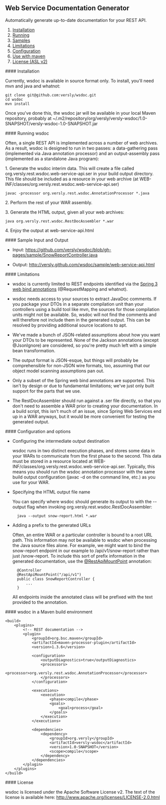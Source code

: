 ## Web Service Documentation Generator ##

Automatically generate up-to-date documentation for your REST API.

1. [Installation](#installation)
2. [Running](#running)
3. [Samples](#samples)
4. [Limitations](#limitations)
5. [Configuration](#configuration)
6. [Use with maven](#maven)
7. [License (ASL v2)](#license)

<a id="installation"/>
#### Installation

Currently, wsdoc is available in source format only. To install, you'll need mvn and java and whatnot:

    git clone git@github.com:versly/wsdoc.git
    cd wsdoc
    mvn install

Once you've done this, the wsdoc jar will be available in your local Maven repository, probably at ~/.m2/repository/org/versly/versly-wsdoc/1.0-SNAPSHOT/versly-wsdoc-1.0-SNAPSHOT.jar

<a id="running"/>
#### Running wsdoc

Often, a single REST API is implemented across a number of web archives. As a result, wsdoc is designed to run in two passes: a data-gathering pass (implemented via Java annotation processor) and an output-assembly pass (implemented as a standalone Java program):

1\. Generate the wsdoc interim data. This will create a file called org.versly.rest.wsdoc.web-service-api.ser in your build output directory. This file should be included as a resource in your web archive (at WEB-INF/classes/org.versly.rest.wsdoc.web-service-api.ser)

    javac -processor org.versly.rest.wsdoc.AnnotationProcessor *.java

2\. Perform the rest of your WAR assembly.

3\. Generate the HTML output, given all your web archives:

    java org.versly.rest.wsdoc.RestDocAssembler *.war

4\. Enjoy the output at web-service-api.html

<a id="samples"/>
#### Sample Input and Output

* Input: https://github.com/versly/wsdoc/blob/gh-pages/sample/SnowReportController.java

* Output: http://versly.github.com/wsdoc/sample/web-service-api.html

<a id="limitations"/>
#### Limitations

* wsdoc is currently limited to REST endpoints identified via the [Spring 3 web bind annotations](http://blog.springsource.com/2009/03/08/rest-in-spring-3-mvc/) (@RequestMapping and whatnot).

* wsdoc needs access to your sources to extract JavaDoc comments. If you package your DTOs in a separate compilation unit than your controllers using a build tool like mvn, the sources for those compilation units might not be available. So, wsdoc will not find the comments and will therefore not include them in the generated output. This can be resolved by providing additional source locations to apt.

* We've made a bunch of JSON-related assumptions about how you want your DTOs to be represented. None of the Jackson annotations (except @JsonIgnore) are considered, so you're pretty much left with a simple bean transformation.

* The output format is JSON-esque, but things will probably be comprehensible for non-JSON wire formats, too, assuming that our object model scanning assumptions pan out.

* Only a subset of the Spring web bind annotations are supported. This isn't by design or due to fundamental limitations; we've just only built support for the parts that we use.

* The RestDocAssembler should run against a .ser file directly, so that you don't need to assemble a WAR prior to creating your documentation. In a build script, this isn't much of an issue, since Spring Web Services end up in a WAR anyways, but it would be more convenient for testing the generated output.

<a id="configuration"/>
#### Configuration and options

* Configuring the intermediate output destination

  wsdoc runs in two distinct execution phases, and stores some data in your WARs to communicate from the first phase to the second. This data must be stored in a resource located at WEB-INF/classes/org.versly.rest.wsdoc.web-service-api.ser. Typically, this means you should run the wsdoc annotation processor with the same build output configuration (javac -d on the command line, etc.) as you use for your WAR.

* Specifying the HTML output file name

  You can specify where wsdoc should generate its output to with the --output flag when invoking org.versly.rest.wsdoc.RestDocAssembler:

        java --output snow-report.html *.war

* Adding a prefix to the generated URLs

  Often, an entire WAR or a particular controller is bound to a root URL path. This information may not be available to wsdoc when processing the Java source files alone. For example, we might want to bind the snow-report endpoint in our example to /api/v1/snow-report rather than just /snow-report. To include this sort of prefix information in the generated documentation, use the [@RestApiMountPoint](https://github.com/versly/wsdoc/blob/master/org/versly/rest/wsdoc/RestApiMountPoint.java) annotation:

        @Controller
        @RestApiMountPoint("/api/v1")
        public class SnowReportController {
            ...
        }

    All endpoints inside the annotated class will be prefixed with the text provided to the annotation.

<a id="maven"/>
#### wsdoc in a Maven build environment

    <build>
        <plugins>
            <!-- REST documentation -->
            <plugin>
                <groupId>org.bsc.maven</groupId>
                <artifactId>maven-processor-plugin</artifactId>
                <version>1.3.6</version>
                
                <configuration>
                    <outputDiagnostics>true</outputDiagnostics>
                    <processors>
                        <processor>org.versly.rest.wsdoc.AnnotationProcessor</processor>            
                    </processors>
                </configuration>
                        
                <executions>
                    <execution>
                        <phase>compile</phase>
                        <goals>
                            <goal>process</goal>
                        </goals>
                    </execution>
                </executions>

                <dependencies>
                    <dependency>
                        <groupId>org.versly</groupId>
                        <artifactId>versly-wsdoc</artifactId>
                        <version>1.0-SNAPSHOT</version>
                        <scope>compile</scope>
                    </dependency>
                </dependencies>
            </plugin>
        </plugins>
    </build>

<a id="license"/>
#### License

wsdoc is licensed under the Apache Software License v2. The text of the license is available here: http://www.apache.org/licenses/LICENSE-2.0.html
